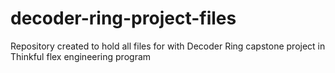 # decoder-ring-project-files
Repository created to hold all files for with Decoder Ring capstone project in Thinkful flex engineering program
